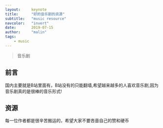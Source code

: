 ```yaml
---
layout:     keynote
title:      "好的音乐剧的资源"
subtitle:   "music resource"
navcolor:   "invert"
date:       2019-07-15
author:     "malin"
tags:
    - music
---
```



> 音乐剧

## 前言

国内主要就是B站里面有，B站没有的只能翻墙,希望越来越多的人喜欢音乐剧,因为音乐剧真的是很棒的音乐形式!

## 资源

每一位作者都是很辛苦搬运的，希望大家不要吝啬自己的赞和硬币